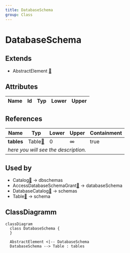 ```yaml
---
title: DatabaseSchema
group: Class
---
```


# DatabaseSchema<a name="class-databaseschema"></a>


## Extends
- AbstractElement [🔗](./class-AbstractElement)
## Attributes

<table>
  <thead>
    <tr>
      <th>Name</th>
      <th>Id</th>
      <th>Typ</th>
      <th>Lower</th>
      <th>Upper</th>
    </tr>
  </thead>
  <tbody>
  </tbody>
</table>

## References

<table>
  <thead>
    <tr>
      <th>Name</th>
      <th>Typ</th>
      <th>Lower</th>
      <th>Upper</th>
      <th>Containment</th>
    </tr>
  </thead>
  <tbody>
    <tr>
      <td><strong>tables</strong></td>
      <td>Table<a href="./class-Table">🔗</a></td>
      <td>0</td>
      <td>&infin;</td>
      <td>true</td>
    </tr>
    <tr>
      <td colspan="5"><em> here you will see the description.</em></td>
    </tr>
  </tbody>
</table>



## Used by

- Catalog[🔗](./class-Catalog) → dbschemas
- AccessDatabaseSchemaGrant[🔗](./class-AccessDatabaseSchemaGrant) → databaseSchema
- DatabaseCatalog[🔗](./class-DatabaseCatalog) → schemas
- Table[🔗](./class-Table) → schema

## ClassDiagramm

```mermaid
classDiagram
  class DatabaseSchema {
  }

  AbstractElement <|-- DatabaseSchema
  DatabaseSchema --> Table : tables

```

